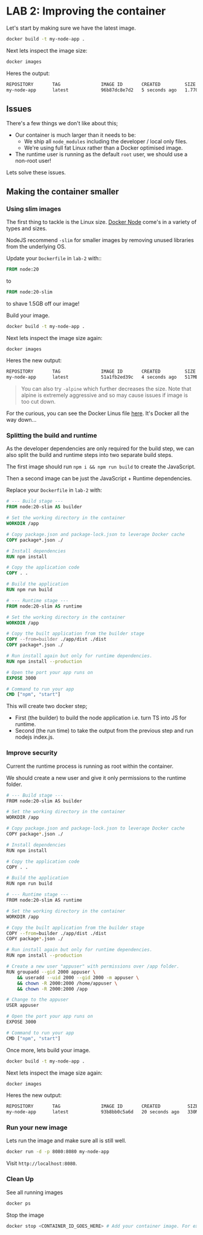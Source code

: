 # LAB 2: Improving the container

Let's start by making sure we have the latest image.

```bash
docker build -t my-node-app .
```

Next lets inspect the image size:

```bash
docker images
```

Heres the output:

```bash
REPOSITORY       TAG               IMAGE ID       CREATED         SIZE
my-node-app      latest            96b87dc8e7d2   5 seconds ago   1.77GB
```

## Issues

There's a few things we don't like about this;

- Our container is much larger than it needs to be:
  - We ship all `node_modules` including the developer / local only files.
  - We're using full fat Linux rather than a Docker optimised image.
- The runtime user is running as the default `root` user, we should use a non-root user!

Lets solve these issues.

## Making the container smaller

### Using slim images

The first thing to tackle is the Linux size. [Docker Node](https://hub.docker.com/_/node/tags) come's in a variety of types and sizes.

NodeJS recommend `-slim` for smaller images by removing unused libraries from the underlying OS.

Update your `Dockerfile` in `lab-2` with::

```dockerfile
FROM node:20
```

to

```dockerfile
FROM node:20-slim
```

to shave 1.5GB off our image!

Build your image.

```bash
docker build -t my-node-app .
```

Next lets inspect the image size again:

```bash
docker images
```

Heres the new output:

```bash
REPOSITORY       TAG               IMAGE ID       CREATED         SIZE
my-node-app      latest            51a1fb2ed39c   4 seconds ago   517MB
```

> You can also try `-alpine` which further decreases the size. Note that alpine is extremely aggressive and so may cause issues if image is too cut down.

For the curious, you can see the Docker Linus file [here](https://github.com/nodejs/docker-node/blob/main/20/alpine3.19/Dockerfile). It's Docker all the way down...

### Splitting the build and runtime

As the developer dependencies are only required for the build step, we can also split the build and runtime steps into two separate build steps.

The first image should run `npm i && npm run build` to create the JavaScript.

Then a second image can be just the JavaScript + Runtime dependencies.

Replace your `Dockerfile` in `lab-2` with:

```dockerfile
# --- Build stage ---
FROM node:20-slim AS builder

# Set the working directory in the container
WORKDIR /app

# Copy package.json and package-lock.json to leverage Docker cache
COPY package*.json ./

# Install dependencies
RUN npm install

# Copy the application code
COPY . .

# Build the application
RUN npm run build

# --- Runtime stage ---
FROM node:20-slim AS runtime

# Set the working directory in the container
WORKDIR /app

# Copy the built application from the builder stage
COPY --from=builder ./app/dist ./dist
COPY package*.json ./

# Run install again but only for runtime dependencies.
RUN npm install --production

# Open the port your app runs on
EXPOSE 3000

# Command to run your app
CMD ["npm", "start"]
```

This will create two docker step;

- First (the builder) to build the node application i.e. turn TS into JS for runtime.
- Second (the run time) to take the output from the previous step and run nodejs index.js.

### Improve security

Current the runtime process is running as root within the container.

We should create a new user and give it only permissions to the runtime folder.

```bash
# --- Build stage ---
FROM node:20-slim AS builder

# Set the working directory in the container
WORKDIR /app

# Copy package.json and package-lock.json to leverage Docker cache
COPY package*.json ./

# Install dependencies
RUN npm install

# Copy the application code
COPY . .

# Build the application
RUN npm run build

# --- Runtime stage ---
FROM node:20-slim AS runtime

# Set the working directory in the container
WORKDIR /app

# Copy the built application from the builder stage
COPY --from=builder ./app/dist ./dist
COPY package*.json ./

# Run install again but only for runtime dependencies.
RUN npm install --production

# Create a new user "appuser" with permissions over /app folder.
RUN groupadd --gid 2000 appuser \
    && useradd --uid 2000 --gid 2000 -m appuser \
    && chown -R 2000:2000 /home/appuser \
    && chown -R 2000:2000 /app

# Change to the appuser
USER appuser

# Open the port your app runs on
EXPOSE 3000

# Command to run your app
CMD ["npm", "start"]
```

Once more, lets build your image.

```bash
docker build -t my-node-app .
```

Next lets inspect the image size again:

```bash
docker images
```

Heres the new output:

```bash
REPOSITORY       TAG               IMAGE ID       CREATED          SIZE
my-node-app      latest            93b8bb0c5a6d   20 seconds ago   330MB
```

### Run your new image

Lets run the image and make sure all is still well.

```bash
docker run -d -p 8080:8080 my-node-app
```

Visit `http://localhost:8080`.

### Clean Up

See all running images

```bash
docker ps
```

Stop the image

```bash
docker stop <CONTAINER_ID_GOES_HERE> # Add your container image. For example 'docker stop 43acd01c7d1c'
```
